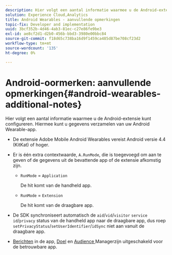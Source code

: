 ```yaml
---
description: Hier volgt een aantal informatie waarmee u de Android-extensie kunt configureren. Hiermee kunt u gegevens verzamelen van uw Android Wearable-app.
solution: Experience Cloud,Analytics
title: Android Wearables - aanvullende opmerkingen
topic-fix: Developer and implementation
uuid: 3bcf352b-4d46-4ab3-81ec-c27e86fe9be3
exl-id: ae8cf2d1-d2b0-456b-bbd3-3980e00bbc84
source-git-commit: f18d65c738ba16d9f1459ca485d87be708cf23d2
workflow-type: tm+mt
source-wordcount: '135'
ht-degree: 0%

---
```


# Android-oormerken: aanvullende opmerkingen{#android-wearables-additional-notes}

Hier volgt een aantal informatie waarmee u de Android-extensie kunt configureren. Hiermee kunt u gegevens verzamelen van uw Android Wearable-app.

* De extensie Adobe Mobile Android Wearables vereist Android versie 4.4 (KitKat) of hoger.
* Er is één extra contextwaarde, `A.RunMode`, die is toegevoegd om aan te geven of de gegevens uit de bevattende app of de extensie afkomstig zijn.

   * `RunMode` = `Application`

      De hit komt van de handheld app.

   * `RunMode` =  `Extension`

      De hit komt van de draagbare app.

* De SDK synchroniseert automatisch de `aid`/`vid`/`visitor` `service id`/`privacy` status van de handheld app naar de draagbare app, dus roep `setPrivacyStatus`/`setUserIdentifier`/`idSync` niet aan vanuit de draagbare app.
* [Berichten](/help/android/messaging-main/messaging/messaging.md) in de app,  [Doel](/help/android/target-main/target.md) en  [Audience ](/help/android/audience-manager/audiencemgmt.md) Managerzijn uitgeschakeld voor de betrouwbare app.
